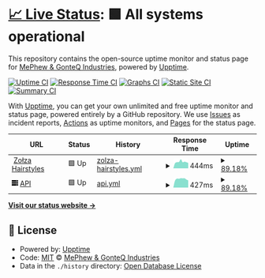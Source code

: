# [📈 Live Status](https://status.zolza-hairstyles.pl): <!--live status--> **🟩 All systems operational**

This repository contains the open-source uptime monitor and status page for [MePhew & GonteQ Industries](https://status.zolza-hairstyles.pl), powered by [Upptime](https://github.com/upptime/upptime).

[![Uptime CI](https://github.com/MePhew-GonteQ-Industries/zolza-hairstyles-uptime/workflows/Uptime%20CI/badge.svg)](https://github.com/MePhew-GonteQ-Industries/zolza-hairstyles-uptime/actions?query=workflow%3A%22Uptime+CI%22)
[![Response Time CI](https://github.com/MePhew-GonteQ-Industries/zolza-hairstyles-uptime/workflows/Response%20Time%20CI/badge.svg)](https://github.com/MePhew-GonteQ-Industries/zolza-hairstyles-uptime/actions?query=workflow%3A%22Response+Time+CI%22)
[![Graphs CI](https://github.com/MePhew-GonteQ-Industries/zolza-hairstyles-uptime/workflows/Graphs%20CI/badge.svg)](https://github.com/MePhew-GonteQ-Industries/zolza-hairstyles-uptime/actions?query=workflow%3A%22Graphs+CI%22)
[![Static Site CI](https://github.com/MePhew-GonteQ-Industries/zolza-hairstyles-uptime/workflows/Static%20Site%20CI/badge.svg)](https://github.com/MePhew-GonteQ-Industries/zolza-hairstyles-uptime/actions?query=workflow%3A%22Static+Site+CI%22)
[![Summary CI](https://github.com/MePhew-GonteQ-Industries/zolza-hairstyles-uptime/workflows/Summary%20CI/badge.svg)](https://github.com/MePhew-GonteQ-Industries/zolza-hairstyles-uptime/actions?query=workflow%3A%22Summary+CI%22)

With [Upptime](https://upptime.js.org), you can get your own unlimited and free uptime monitor and status page, powered entirely by a GitHub repository. We use [Issues](https://github.com/MePhew-GonteQ-Industries/zolza-hairstyles-uptime/issues) as incident reports, [Actions](https://github.com/MePhew-GonteQ-Industries/zolza-hairstyles-uptime/actions) as uptime monitors, and [Pages](https://status.zolza-hairstyles.pl) for the status page.

<!--start: status pages-->
<!-- This summary is generated by Upptime (https://github.com/upptime/upptime) -->
<!-- Do not edit this manually, your changes will be overwritten -->
<!-- prettier-ignore -->
| URL | Status | History | Response Time | Uptime |
| --- | ------ | ------- | ------------- | ------ |
| <img alt="" src="https://icons.duckduckgo.com/ip3/zolza-hairstyles.pl.ico" height="13"> [Zołza Hairstyles](https://zolza-hairstyles.pl) | 🟩 Up | [zolza-hairstyles.yml](https://github.com/MePhew-GonteQ-Industries/zolza-hairstyles-uptime/commits/HEAD/history/zolza-hairstyles.yml) | <details><summary><img alt="Response time graph" src="./graphs/zolza-hairstyles/response-time-week.png" height="20"> 444ms</summary><br><a href="https://MePhew-GonteQ-Industries.github.io/zolza-hairstyles-uptime/history/zolza-hairstyles"><img alt="Response time 434" src="https://img.shields.io/endpoint?url=https%3A%2F%2Fraw.githubusercontent.com%2FMePhew-GonteQ-Industries%2Fzolza-hairstyles-uptime%2FHEAD%2Fapi%2Fzolza-hairstyles%2Fresponse-time.json"></a><br><a href="https://MePhew-GonteQ-Industries.github.io/zolza-hairstyles-uptime/history/zolza-hairstyles"><img alt="24-hour response time 380" src="https://img.shields.io/endpoint?url=https%3A%2F%2Fraw.githubusercontent.com%2FMePhew-GonteQ-Industries%2Fzolza-hairstyles-uptime%2FHEAD%2Fapi%2Fzolza-hairstyles%2Fresponse-time-day.json"></a><br><a href="https://MePhew-GonteQ-Industries.github.io/zolza-hairstyles-uptime/history/zolza-hairstyles"><img alt="7-day response time 444" src="https://img.shields.io/endpoint?url=https%3A%2F%2Fraw.githubusercontent.com%2FMePhew-GonteQ-Industries%2Fzolza-hairstyles-uptime%2FHEAD%2Fapi%2Fzolza-hairstyles%2Fresponse-time-week.json"></a><br><a href="https://MePhew-GonteQ-Industries.github.io/zolza-hairstyles-uptime/history/zolza-hairstyles"><img alt="30-day response time 473" src="https://img.shields.io/endpoint?url=https%3A%2F%2Fraw.githubusercontent.com%2FMePhew-GonteQ-Industries%2Fzolza-hairstyles-uptime%2FHEAD%2Fapi%2Fzolza-hairstyles%2Fresponse-time-month.json"></a><br><a href="https://MePhew-GonteQ-Industries.github.io/zolza-hairstyles-uptime/history/zolza-hairstyles"><img alt="1-year response time 435" src="https://img.shields.io/endpoint?url=https%3A%2F%2Fraw.githubusercontent.com%2FMePhew-GonteQ-Industries%2Fzolza-hairstyles-uptime%2FHEAD%2Fapi%2Fzolza-hairstyles%2Fresponse-time-year.json"></a></details> | <details><summary><a href="https://MePhew-GonteQ-Industries.github.io/zolza-hairstyles-uptime/history/zolza-hairstyles">89.18%</a></summary><a href="https://MePhew-GonteQ-Industries.github.io/zolza-hairstyles-uptime/history/zolza-hairstyles"><img alt="All-time uptime 99.73%" src="https://img.shields.io/endpoint?url=https%3A%2F%2Fraw.githubusercontent.com%2FMePhew-GonteQ-Industries%2Fzolza-hairstyles-uptime%2FHEAD%2Fapi%2Fzolza-hairstyles%2Fuptime.json"></a><br><a href="https://MePhew-GonteQ-Industries.github.io/zolza-hairstyles-uptime/history/zolza-hairstyles"><img alt="24-hour uptime 100.00%" src="https://img.shields.io/endpoint?url=https%3A%2F%2Fraw.githubusercontent.com%2FMePhew-GonteQ-Industries%2Fzolza-hairstyles-uptime%2FHEAD%2Fapi%2Fzolza-hairstyles%2Fuptime-day.json"></a><br><a href="https://MePhew-GonteQ-Industries.github.io/zolza-hairstyles-uptime/history/zolza-hairstyles"><img alt="7-day uptime 89.18%" src="https://img.shields.io/endpoint?url=https%3A%2F%2Fraw.githubusercontent.com%2FMePhew-GonteQ-Industries%2Fzolza-hairstyles-uptime%2FHEAD%2Fapi%2Fzolza-hairstyles%2Fuptime-week.json"></a><br><a href="https://MePhew-GonteQ-Industries.github.io/zolza-hairstyles-uptime/history/zolza-hairstyles"><img alt="30-day uptime 94.43%" src="https://img.shields.io/endpoint?url=https%3A%2F%2Fraw.githubusercontent.com%2FMePhew-GonteQ-Industries%2Fzolza-hairstyles-uptime%2FHEAD%2Fapi%2Fzolza-hairstyles%2Fuptime-month.json"></a><br><a href="https://MePhew-GonteQ-Industries.github.io/zolza-hairstyles-uptime/history/zolza-hairstyles"><img alt="1-year uptime 99.54%" src="https://img.shields.io/endpoint?url=https%3A%2F%2Fraw.githubusercontent.com%2FMePhew-GonteQ-Industries%2Fzolza-hairstyles-uptime%2FHEAD%2Fapi%2Fzolza-hairstyles%2Fuptime-year.json"></a></details>
| <img alt="" src="https://raw.githubusercontent.com/MePhew-GonteQ-Industries/zolza-hairstyles-uptime/master/assets/server.svg" height="13"> [API](https://api.zolza-hairstyles.pl/api/docs) | 🟩 Up | [api.yml](https://github.com/MePhew-GonteQ-Industries/zolza-hairstyles-uptime/commits/HEAD/history/api.yml) | <details><summary><img alt="Response time graph" src="./graphs/api/response-time-week.png" height="20"> 427ms</summary><br><a href="https://MePhew-GonteQ-Industries.github.io/zolza-hairstyles-uptime/history/api"><img alt="Response time 426" src="https://img.shields.io/endpoint?url=https%3A%2F%2Fraw.githubusercontent.com%2FMePhew-GonteQ-Industries%2Fzolza-hairstyles-uptime%2FHEAD%2Fapi%2Fapi%2Fresponse-time.json"></a><br><a href="https://MePhew-GonteQ-Industries.github.io/zolza-hairstyles-uptime/history/api"><img alt="24-hour response time 363" src="https://img.shields.io/endpoint?url=https%3A%2F%2Fraw.githubusercontent.com%2FMePhew-GonteQ-Industries%2Fzolza-hairstyles-uptime%2FHEAD%2Fapi%2Fapi%2Fresponse-time-day.json"></a><br><a href="https://MePhew-GonteQ-Industries.github.io/zolza-hairstyles-uptime/history/api"><img alt="7-day response time 427" src="https://img.shields.io/endpoint?url=https%3A%2F%2Fraw.githubusercontent.com%2FMePhew-GonteQ-Industries%2Fzolza-hairstyles-uptime%2FHEAD%2Fapi%2Fapi%2Fresponse-time-week.json"></a><br><a href="https://MePhew-GonteQ-Industries.github.io/zolza-hairstyles-uptime/history/api"><img alt="30-day response time 449" src="https://img.shields.io/endpoint?url=https%3A%2F%2Fraw.githubusercontent.com%2FMePhew-GonteQ-Industries%2Fzolza-hairstyles-uptime%2FHEAD%2Fapi%2Fapi%2Fresponse-time-month.json"></a><br><a href="https://MePhew-GonteQ-Industries.github.io/zolza-hairstyles-uptime/history/api"><img alt="1-year response time 424" src="https://img.shields.io/endpoint?url=https%3A%2F%2Fraw.githubusercontent.com%2FMePhew-GonteQ-Industries%2Fzolza-hairstyles-uptime%2FHEAD%2Fapi%2Fapi%2Fresponse-time-year.json"></a></details> | <details><summary><a href="https://MePhew-GonteQ-Industries.github.io/zolza-hairstyles-uptime/history/api">89.18%</a></summary><a href="https://MePhew-GonteQ-Industries.github.io/zolza-hairstyles-uptime/history/api"><img alt="All-time uptime 99.58%" src="https://img.shields.io/endpoint?url=https%3A%2F%2Fraw.githubusercontent.com%2FMePhew-GonteQ-Industries%2Fzolza-hairstyles-uptime%2FHEAD%2Fapi%2Fapi%2Fuptime.json"></a><br><a href="https://MePhew-GonteQ-Industries.github.io/zolza-hairstyles-uptime/history/api"><img alt="24-hour uptime 100.00%" src="https://img.shields.io/endpoint?url=https%3A%2F%2Fraw.githubusercontent.com%2FMePhew-GonteQ-Industries%2Fzolza-hairstyles-uptime%2FHEAD%2Fapi%2Fapi%2Fuptime-day.json"></a><br><a href="https://MePhew-GonteQ-Industries.github.io/zolza-hairstyles-uptime/history/api"><img alt="7-day uptime 89.18%" src="https://img.shields.io/endpoint?url=https%3A%2F%2Fraw.githubusercontent.com%2FMePhew-GonteQ-Industries%2Fzolza-hairstyles-uptime%2FHEAD%2Fapi%2Fapi%2Fuptime-week.json"></a><br><a href="https://MePhew-GonteQ-Industries.github.io/zolza-hairstyles-uptime/history/api"><img alt="30-day uptime 94.43%" src="https://img.shields.io/endpoint?url=https%3A%2F%2Fraw.githubusercontent.com%2FMePhew-GonteQ-Industries%2Fzolza-hairstyles-uptime%2FHEAD%2Fapi%2Fapi%2Fuptime-month.json"></a><br><a href="https://MePhew-GonteQ-Industries.github.io/zolza-hairstyles-uptime/history/api"><img alt="1-year uptime 99.53%" src="https://img.shields.io/endpoint?url=https%3A%2F%2Fraw.githubusercontent.com%2FMePhew-GonteQ-Industries%2Fzolza-hairstyles-uptime%2FHEAD%2Fapi%2Fapi%2Fuptime-year.json"></a></details>

<!--end: status pages-->

[**Visit our status website →**](https://mephew-gonteq-industries.github.io/zolza-hairstyles-uptime/)

## 📄 License

- Powered by: [Upptime](https://github.com/upptime/upptime)
- Code: [MIT](./LICENSE) © [MePhew & GonteQ Industries](https://status.zolza-hairstyles.pl)
- Data in the `./history` directory: [Open Database License](https://opendatacommons.org/licenses/odbl/1-0/)
